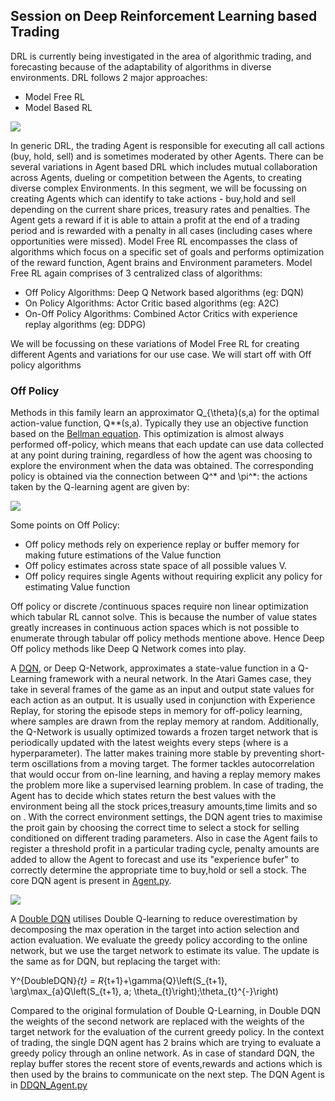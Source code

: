 ## Session on Deep Reinforcement Learning based Trading

DRL is currently being investigated in the area of algorithmic trading, and forecasting because of the
adaptability of algorithms in diverse environments. DRL follows 2 major approaches:

- Model Free RL
- Model Based RL

<img src="https://spinningup.openai.com/en/latest/_images/rl_algorithms_9_15.svg">


In generic DRL, the trading Agent is responsible for executing all call actions (buy, hold, sell) and is sometimes moderated by other Agents. There can be several variations in Agent based DRL which includes mutual collaboration across Agents, dueling or competition between the Agents, to creating diverse complex Environments. In this segment, we will be focussing on creating Agents which can identify to take actions - buy,hold and sell depending on the current share prices, treasury rates and penalties. The Agent gets a reward if it is able to attain a profit at the end of a trading period and is rewarded with a penalty in all cases (including cases where opportunities were missed). Model Free RL encompasses the class of algorithms which focus on a specific set of goals and performs optimization of the reward function, Agent brains and Environment parameters. Model Free RL again comprises of 3 centralized class of algorithms:

 - Off Policy Algorithms: Deep Q Network based algorithms (eg: DQN)
 - On Policy Algorithms: Actor Critic based algorithms (eg: A2C)
 - On-Off Policy Algorithms: Combined Actor Critics with experience replay algorithms (eg: DDPG)

We will be focussing on these variations of Model Free RL for creating different Agents and variations for our use case. We will start off with Off policy algorithms

### Off Policy

 Methods in this family learn an approximator Q_{\theta}(s,a) for the optimal action-value function, Q**(s,a). Typically they use an objective function based on the [Bellman equation](https://spinningup.openai.com/en/latest/spinningup/rl_intro.html#bellman-equations). This optimization is almost always performed off-policy, which means that each update can use data collected at any point during training, regardless of how the agent was choosing to explore the environment when the data was obtained. The corresponding policy is obtained via the connection between Q^* and \pi^*: the actions taken by the Q-learning agent are given by:

 <img src="https://spinningup.openai.com/en/latest/_images/math/d353412962e458573b92aac78df3fbe0a10d998d.svg">

 Some points on Off Policy:

 - Off policy methods rely on experience replay or buffer memory for making future estimations of the Value function
 - Off policy estimates across state space of all possible values V.
 - Off policy requires single Agents without requiring explicit any policy for estimating Value function

 Off policy or discrete /continuous spaces require non linear optimization which tabular RL cannot solve. This is because the number of value states greatly increases in continuous action spaces which is not possible to enumerate through tabular off policy methods mentione above. Hence Deep Off policy methods like Deep Q Network comes into play. 
 
 
 A [DQN](https://paperswithcode.com/paper/playing-atari-with-deep-reinforcement), or Deep Q-Network, approximates a state-value function in a Q-Learning framework with a neural network. In the Atari Games case, they take in several frames of the game as an input and output state values for each action as an output.
 It is usually used in conjunction with Experience Replay, for storing the episode steps in memory for off-policy learning, where samples are drawn from the replay memory at random. Additionally, the Q-Network is usually optimized towards a frozen target network that is periodically updated with the latest weights every  steps (where  is a hyperparameter). The latter makes training more stable by preventing short-term oscillations from a moving target. The former tackles autocorrelation that would occur from on-line learning, and having a replay memory makes the problem more like a supervised learning problem.  In case of trading, the Agent has to decide which states return the best values with the environment being all the stock prices,treasury amounts,time limits and so on . With the correct environment settings, the DQN agent tries to maximise the proit gain by choosing the correct time to select a stock for selling conditioned on different trading parameters. Also in case the Agent fails to register a threshold profit in a particular trading cycle, penalty amounts are added to allow the Agent to forecast and use its "experience bufer" to correctly determine the appropriate time to buy,hold or sell a stock. The core DQN agent is present in [Agent.py](https://github.com/abhilash1910/Deep_Reinforcement_Learning_Trading/blob/master/Agent.py).

 
 <img src="https://miro.medium.com/max/1400/0*YJ2RwEPbfYag0srW">
 
 
 A [Double DQN](https://arxiv.org/abs/1509.06461v3) utilises Double Q-learning to reduce overestimation by decomposing the max operation in the target into action selection and action evaluation. We evaluate the greedy policy according to the online network, but we use the target network to estimate its value. The update is the same as for DQN, but replacing the target with:
 
Y^{DoubleDQN}_{t} = R_{t+1}+\gamma{Q}\left(S_{t+1}, \arg\max_{a}Q\left(S_{t+1}, a; \theta_{t}\right);\theta_{t}^{-}\right)
 
Compared to the original formulation of Double Q-Learning, in Double DQN the weights of the second network are replaced with the weights of the target network for the evaluation of the current greedy policy. In the context of trading, the single DQN agent has 2 brains which are trying to evaluate a greedy policy through an online network. As in case of standard DQN, the replay buffer stores the recent store of events,rewards and actions which is then used by the brains to communicate on the next step. The DQN Agent is in [DDQN_Agent.py](https://github.com/abhilash1910/Deep_Reinforcement_Learning_Trading/blob/master/DDQN_Agent.py)




